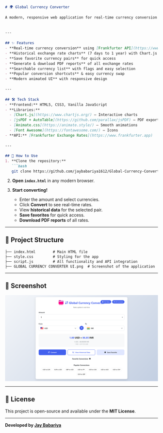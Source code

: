 
````markdown
# 🌍 Global Currency Converter

A modern, responsive web application for real-time currency conversion with advanced features like historical charts, favorites, and PDF export.  


---

## ✨ Features
- **Real-time currency conversion** using [Frankfurter API](https://www.frankfurter.app)  
- **Historical exchange rate charts** (7 days to 1 year) with Chart.js  
- **Save favorite currency pairs** for quick access  
- **Generate & download PDF reports** of all exchange rates  
- **Searchable currency list** with flags and easy selection  
- **Popular conversion shortcuts** & easy currency swap  
- **Modern animated UI** with responsive design  

---

## 🛠️ Tech Stack
- **Frontend:** HTML5, CSS3, Vanilla JavaScript  
- **Libraries:** 
  - [Chart.js](https://www.chartjs.org/) – Interactive charts  
  - [jsPDF + AutoTable](https://github.com/parallax/jsPDF) – PDF export  
  - [Animate.css](https://animate.style/) – Smooth animations  
  - [Font Awesome](https://fontawesome.com/) – Icons  
- **API:** [Frankfurter Exchange Rates](https://www.frankfurter.app)  

---

## 🚀 How to Use
1. **Clone the repository:**
   ```bash
   git clone https://github.com/jaybabariya1612/Global-Currency-Converter.git
````

2. **Open `index.html`** in any modern browser.
3. **Start converting!**

   * Enter the amount and select currencies.
   * Click **Convert** to see real-time rates.
   * View **historical data** for the selected pair.
   * **Save favorites** for quick access.
   * **Download PDF reports** of all rates.

---

## 📂 Project Structure

```
├── index.html        # Main HTML file
├── style.css         # Styling for the app
├── script.js         # All functionality and API integration
├── GLOBAL CURRENCY CONVERTER UI.png  # Screenshot of the application
```

---

## 📸 Screenshot

![Global Currency Converter UI](GLOBAL%20CURRENCY%20CONVERTER%20UI.png)

---

## 📜 License

This project is open-source and available under the **MIT License**.

---

**Developed by [Jay Babariya](https://github.com/jaybabariya1612)**
